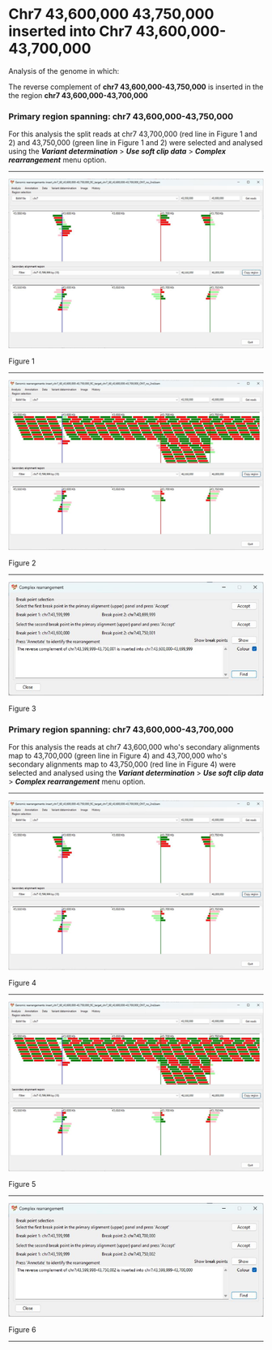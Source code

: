 # Chr7 43,600,000 43,750,000  inserted into Chr7 43,600,000-43,700,000

Analysis of the genome in which: 

The reverse complement of **chr7 43,600,000-43,750,000** is inserted in the the region **chr7 43,600,000-43,700,000**

### Primary region spanning: chr7 43,600,000-43,750,000 

For this analysis the split reads at chr7 43,700,000 (red line in Figure 1 and 2) and 43,750,000 (green line in Figure 1 and 2) were selected and analysed using the ___Variant determination___ > ___Use soft clip data___ > ___Complex rearrangement___ menu option.<hr />

![image](images/insert_chr7_60_43,600,000-43,750,000_RC_target_chr7_60_43,600,000-43,700,000_ONT_no_2nd_1.jpg)

Figure 1

<hr />

![image](images/insert_chr7_60_43,600,000-43,750,000_RC_target_chr7_60_43,600,000-43,700,000_ONT_no_2nd_1_all.jpg)

Figure 2

<hr />

![image](images/insert_chr7_60_43,600,000-43,750,000_RC_target_chr7_60_43,600,000-43,700,000_ONT_no_2nd_1_results.jpg)

Figure 3

### Primary region spanning: chr7 43,600,000-43,700,000 

For this analysis the reads at chr7 43,600,000 who's secondary alignments map to 43,700,000 (green line in Figure 4) and 43,700,000 who's secondary alignments map to 43,750,000 (red line in Figure 4) were selected and analysed using the ___Variant determination___ > ___Use soft clip data___ > ___Complex rearrangement___ menu option.<hr />

![image](images/insert_chr7_60_43,600,000-43,750,000_RC_target_chr7_60_43,600,000-43,700,000_ONT_no_2nd_2.jpg)

Figure 4

<hr />

![image](images/insert_chr7_60_43,600,000-43,750,000_RC_target_chr7_60_43,600,000-43,700,000_ONT_no_2nd_2_all.jpg)

Figure 5

<hr />

![image](images/insert_chr7_60_43,600,000-43,750,000_RC_target_chr7_60_43,600,000-43,700,000_ONT_no_2nd_2_results.jpg)

Figure 6

<hr />
